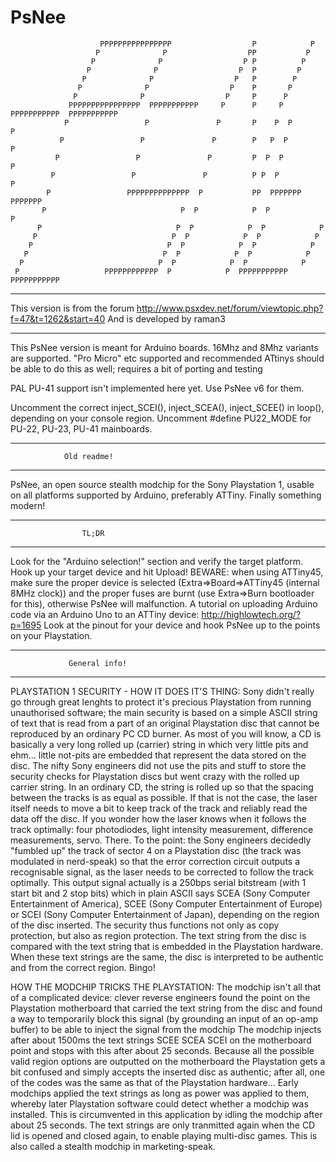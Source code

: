 # PsNee
                        PPPPPPPPPPPPPPPP                  P            P      
                       P              P                  PP           P        
                      P              P                  P P          P        
                     P              P                  P  P         P          
                    P              P                  P   P        P          
                   P              P                  P    P       P            
                  P              P                  P     P      P            
                 PPPPPPPPPPPPPPPP  PPPPPPPPPPP     P      P     P  PPPPPPPPPPP  PPPPPPPPPPP
                P                 P               P       P    P  P            P
               P                 P               P        P   P  P            P  
              P                 P               P         P  P  P            P  
             P                 P               P          P P  P            P    
            P                 PPPPPPPPPPPPPP  P           PP  PPPPPPP      PPPPPPP    
           P                              P  P            P  P            P      
          P                              P  P            P  P            P      
         P                              P  P            P  P            P        
        P                              P  P            P  P            P        
       P                              P  P            P  P            P      
      P                              P  P            P  P            P        
     P                   PPPPPPPPPPPP  P            P  PPPPPPPPPPP  PPPPPPPPPPP
---------------------------------------
This version is from the forum
http://www.psxdev.net/forum/viewtopic.php?f=47&t=1262&start=40
And is developed by raman3
 
 
-------------------------------------------------
This PsNee version is meant for Arduino boards.
16Mhz and 8Mhz variants are supported. "Pro Micro" etc supported and recommended
ATtinys should be able to do this as well; requires a bit of porting and testing

PAL PU-41 support isn't implemented here yet. Use PsNee v6 for them.

Uncomment the correct inject_SCEI(), inject_SCEA(), inject_SCEE() in loop(), depending on your console region.
Uncomment #define PU22_MODE for PU-22, PU-23, PU-41 mainboards.


--------------------------------------------------
                Old readme!
--------------------------------------------------
PsNee, an open source stealth modchip for the Sony Playstation 1, usable on
all platforms supported by Arduino, preferably ATTiny. Finally something modern!
 
 
--------------------------------------------------
                    TL;DR
--------------------------------------------------
Look for the "Arduino selection!" section and verify the target platform. Hook up your target device and hit Upload!
BEWARE: when using ATTiny45, make sure the proper device is selected (Extra=>Board=>ATTiny45 (internal 8MHz clock))
and the proper fuses are burnt (use Extra=>Burn bootloader for this), otherwise PsNee will malfunction. A tutorial on
uploading Arduino code via an Arduino Uno to an ATTiny device: http://highlowtech.org/?p=1695
Look at the pinout for your device and hook PsNee up to the points on your Playstation.
 
 
--------------------------------------------------
                 General info!
--------------------------------------------------
PLAYSTATION 1 SECURITY - HOW IT DOES IT'S THING:
Sony didn't really go through great lenghts to protect it's precious Playstation
from running unauthorised software; the main security is based on a simple ASCII
string of text that is read from a part of an original Playstation disc that cannot
be reproduced by an ordinary PC CD burner.
As most of you will know, a CD is basically a very long rolled up (carrier) string in which very
little pits and ehm... little not-pits are embedded that represent the data stored on the disc.
The nifty Sony engineers did not use the pits and stuff to store the security checks for
Playstation discs but went crazy with the rolled up carrier string. In an ordinary CD, the
string is rolled up so that the spacing between the tracks is as equal as possible. If that
is not the case, the laser itself needs to move a bit to keep track of the track and
reliably read the data off the disc.
If you wonder how the laser knows when it follows the track optimally: four photodiodes, light
intensity measurement, difference measurements, servo. There.
To the point: the Sony engineers decidedly "fumbled up" the track of sector 4 on a Playstation
disc (the track was modulated in nerd-speak) so that the error correction circuit outputs a
recognisable signal, as the laser needs to be corrected to follow the track optimally.
This output signal actually is a 250bps serial bitstream (with 1 start bit and 2 stop bits) which
in plain ASCII says SCEA (Sony Computer Entertainment of America), SCEE (Sony Computer Entertainment
of Europe) or SCEI (Sony Computer Entertainment of Japan), depending on the region of the disc inserted.
The security thus functions not only as copy protection, but also as region protection.
The text string from the disc is compared with the text string that is embedded in the Playstation
hardware. When these text strings are the same, the disc is interpreted to be authentic and from
the correct region. Bingo!
 
HOW THE MODCHIP TRICKS THE PLAYSTATION:
The modchip isn't all that of a complicated device: clever reverse engineers found the point on the
Playstation motherboard that carried the text string from the disc and found a way to temporarily block
this signal (by grounding an input of an op-amp buffer) to be able to inject the signal from the modchip
The modchip injects after about 1500ms the text strings SCEE SCEA SCEI on the motherboard point and stops
with this after about 25 seconds. Because all the possible valid region options are outputted on the
motherboard the Playstation gets a bit confused and simply accepts the inserted disc as authentic; after all,
one of the codes was the same as that of the Playstation hardware...
Early modchips applied the text strings as long as power was applied to them, whereby later Playstation
software could detect whether a modchip was installed. This is circumvented in this application by idling the
modchip after about 25 seconds. The text strings are only tranmitted again when the CD lid is opened and closed
again, to enable playing multi-disc games. This is also called a stealth modchip in marketing-speak.
